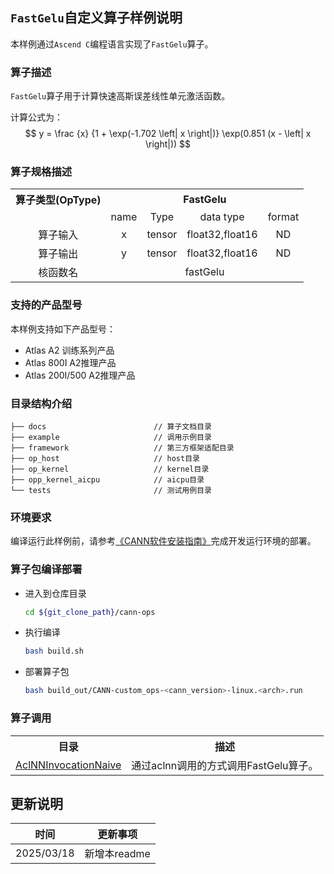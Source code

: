 ## `FastGelu`自定义算子样例说明 
本样例通过`Ascend C`编程语言实现了`FastGelu`算子。

### 算子描述
`FastGelu`算子用于计算快速高斯误差线性单元激活函数。

计算公式为：
  $$
  y = \frac {x} {1 + \exp(-1.702 \left| x \right|)} \exp(0.851 (x - \left| x \right|))
  $$

### 算子规格描述

<table>
<tr><th align="center">算子类型(OpType)</th><th colspan="4" align="center">FastGelu</th></tr> 
<tr><td align="center"> </td><td align="center">name</td><td align="center">Type</td><td align="center">data type</td><td align="center">format</td></tr>  
<tr><td rowspan="2" align="center">算子输入</td>
 
<tr><td align="center">x</td><td align="center">tensor</td><td align="center">float32,float16</td><td align="center">ND</td></tr>  

<tr><td rowspan="1" align="center">算子输出</td>
<td align="center">y</td><td align="center">tensor</td><td align="center">float32,float16</td><td align="center">ND</td></tr>  

<tr><td rowspan="1" align="center">核函数名</td><td colspan="4" align="center">fastGelu</td></tr>  
</table>


### 支持的产品型号
本样例支持如下产品型号：
- Atlas A2 训练系列产品
- Atlas 800I A2推理产品
- Atlas 200I/500 A2推理产品


### 目录结构介绍
```
├── docs                        // 算子文档目录
├── example                     // 调用示例目录
├── framework                   // 第三方框架适配目录
├── op_host                     // host目录
├── op_kernel                   // kernel目录
├── opp_kernel_aicpu            // aicpu目录
└── tests                       // 测试用例目录
```


### 环境要求
编译运行此样例前，请参考[《CANN软件安装指南》](https://hiascend.com/document/redirect/CannCommunityInstSoftware)完成开发运行环境的部署。

### 算子包编译部署
  - 进入到仓库目录

    ```bash
    cd ${git_clone_path}/cann-ops
    ```

  - 执行编译

    ```bash
    bash build.sh
    ```

  - 部署算子包

    ```bash
    bash build_out/CANN-custom_ops-<cann_version>-linux.<arch>.run
    ```

### 算子调用
<table>
    <th>目录</th><th>描述</th>
    <tr>
        <td><a href="./examples/AclNNInvocationNaive"> AclNNInvocationNaive</td><td>通过aclnn调用的方式调用FastGelu算子。</td>
    </tr>
</table>

## 更新说明
| 时间 | 更新事项 |
|----|------|
| 2025/03/18 | 新增本readme |